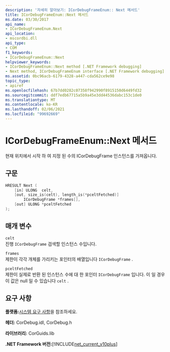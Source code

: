```yaml
---
description: '자세히 알아보기: ICorDebugFrameEnum:: Next 메서드'
title: ICorDebugFrameEnum::Next 메서드
ms.date: 03/30/2017
api_name:
- ICorDebugFrameEnum.Next
api_location:
- mscordbi.dll
api_type:
- COM
f1_keywords:
- ICorDebugFrameEnum::Next
helpviewer_keywords:
- ICorDebugFrameEnum::Next method [.NET Framework debugging]
- Next method, ICorDebugFrameEnum interface [.NET Framework debugging]
ms.assetid: 0bc96acb-6179-4328-a447-cda562ce9e98
topic_type:
- apiref
ms.openlocfilehash: 67b7dd0282c07358f942990f8915150d6449fd32
ms.sourcegitcommit: ddf7edb67715a5b9a45e3dd44536dabc153c1de0
ms.translationtype: MT
ms.contentlocale: ko-KR
ms.lasthandoff: 02/06/2021
ms.locfileid: "99692669"
---
```

# <a name="icordebugframeenumnext-method"></a>ICorDebugFrameEnum::Next 메서드

현재 위치에서 시작 하 여 지정 된 수의 ICorDebugFrame 인스턴스를 가져옵니다.  
  
## <a name="syntax"></a>구문  
  
```cpp  
HRESULT Next (  
    [in] ULONG  celt,  
    [out, size_is(celt), length_is(*pceltFetched)]  
        ICorDebugFrame *frames[],  
    [out] ULONG *pceltFetched  
);  
```  
  
## <a name="parameters"></a>매개 변수  

 `celt`  
 진행 `ICorDebugFrame` 검색할 인스턴스 수입니다.  
  
 `frames`  
 제한이 각각 개체를 가리키는 포인터의 배열입니다 `ICorDebugFrame` .  
  
 `pceltFetched`  
 제한이 실제로 반환 된 인스턴스 수에 대 한 포인터 `ICorDebugFrame` 입니다. 이 일 경우이 값은 null 일 수 있습니다 `celt` .  
  
## <a name="requirements"></a>요구 사항  

 **플랫폼:**[시스템 요구 사항](../../get-started/system-requirements.md)을 참조하세요.  
  
 **헤더:** CorDebug.idl, CorDebug.h  
  
 **라이브러리:** CorGuids.lib  
  
 **.NET Framework 버전:**[!INCLUDE[net_current_v10plus](../../../../includes/net-current-v10plus-md.md)]
